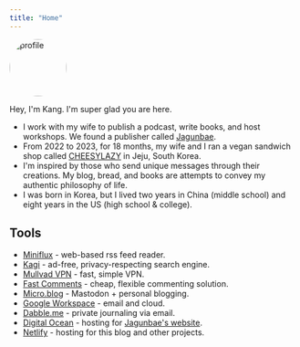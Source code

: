 ```yaml
---
title: "Home"
---
```

<style>
img {
    width: 100px;
    height: 100px;
    border-radius: 50%;
}
</style>
![profile](https://micro.kangminsuk.com/uploads/2024/minse.jpg)

Hey, I'm Kang. I'm super glad you are here.

- I work with my wife to publish a podcast, write books, and host workshops. We found a publisher called [Jagunbae](https://en.jagunbae.com/).
- From 2022 to 2023, for 18 months, my wife and I ran a vegan sandwich shop called [CHEESYLAZY](https://reviews.cheesylazy.com/) in Jeju, South Korea.
- I'm inspired by those who send unique messages through their creations. My blog, bread, and books are attempts to convey my authentic philosophy of life.
- I was born in Korea, but I lived two years in China (middle school) and eight years in the US (high school & college).

## Tools
- [Miniflux](https://miniflux.app/) - web-based rss feed reader.
- [Kagi](https://kagi.com/) - ad-free, privacy-respecting search engine.
- [Mullvad VPN](https://mullvad.net/en) - fast, simple VPN.
- [Fast Comments](https://fastcomments.com/) - cheap, flexible commenting solution.
- [Micro.blog](https://micro.kangminsuk.com/) - Mastodon + personal blogging.
- [Google Workspace](https://workspace.google.com/) - email and cloud.
- [Dabble.me](https://workspace.google.com/) - private journaling via email.
- [Digital Ocean](https://www.digitalocean.com/) - hosting for [Jagunbae's website](https://jagunbae.com/).
- [Netlify](https://www.netlify.com/) - hosting for this blog and other projects.